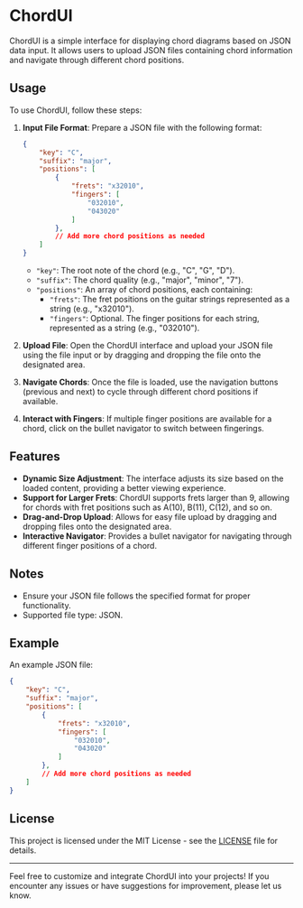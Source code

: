 # ChordUI

ChordUI is a simple interface for displaying chord diagrams based on JSON data input. It allows users to upload JSON files containing chord information and navigate through different chord positions.

## Usage

To use ChordUI, follow these steps:

1. **Input File Format**: Prepare a JSON file with the following format:
    ```json
    {
        "key": "C",
        "suffix": "major",
        "positions": [
            {
                "frets": "x32010",
                "fingers": [
                    "032010",
                    "043020"
                ]
            },
            // Add more chord positions as needed
        ]
    }
    ```
    - `"key"`: The root note of the chord (e.g., "C", "G", "D").
    - `"suffix"`: The chord quality (e.g., "major", "minor", "7").
    - `"positions"`: An array of chord positions, each containing:
        - `"frets"`: The fret positions on the guitar strings represented as a string (e.g., "x32010").
        - `"fingers"`: Optional. The finger positions for each string, represented as a string (e.g., "032010").

2. **Upload File**: Open the ChordUI interface and upload your JSON file using the file input or by dragging and dropping the file onto the designated area.

3. **Navigate Chords**: Once the file is loaded, use the navigation buttons (previous and next) to cycle through different chord positions if available.

4. **Interact with Fingers**: If multiple finger positions are available for a chord, click on the bullet navigator to switch between fingerings.

## Features

- **Dynamic Size Adjustment**: The interface adjusts its size based on the loaded content, providing a better viewing experience.
- **Support for Larger Frets**: ChordUI supports frets larger than 9, allowing for chords with fret positions such as A(10), B(11), C(12), and so on.
- **Drag-and-Drop Upload**: Allows for easy file upload by dragging and dropping files onto the designated area.
- **Interactive Navigator**: Provides a bullet navigator for navigating through different finger positions of a chord.

## Notes

- Ensure your JSON file follows the specified format for proper functionality.
- Supported file type: JSON.

## Example

An example JSON file:

```json
{
    "key": "C",
    "suffix": "major",
    "positions": [
        {
            "frets": "x32010",
            "fingers": [
                "032010",
                "043020"
            ]
        },
        // Add more chord positions as needed
    ]
}
```

## License

This project is licensed under the MIT License - see the [LICENSE](LICENSE) file for details.

---

Feel free to customize and integrate ChordUI into your projects! If you encounter any issues or have suggestions for improvement, please let us know.